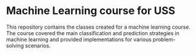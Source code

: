 # Machine Learning course for USS
This repository contains the classes created for a machine learning course. The course covered the main classification and prediction strategies in machine learning and provided implementations for various problem-solving scenarios.
